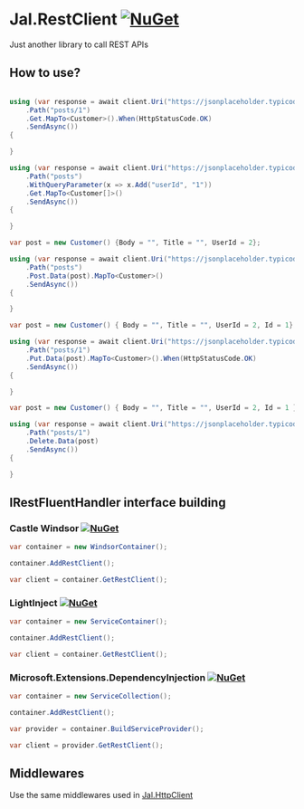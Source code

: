 # Jal.RestClient [![NuGet](https://img.shields.io/nuget/v/Jal.RestClient.svg)](https://www.nuget.org/packages/Jal.RestClient)
Just another library to call REST APIs
## How to use?

```csharp

using (var response = await client.Uri("https://jsonplaceholder.typicode.com")
	.Path("posts/1")
	.Get.MapTo<Customer>().When(HttpStatusCode.OK)
	.SendAsync())
{

}

using (var response = await client.Uri("https://jsonplaceholder.typicode.com")
	.Path("posts")
	.WithQueryParameter(x => x.Add("userId", "1"))
	.Get.MapTo<Customer[]>()
	.SendAsync())
{ 

}

var post = new Customer() {Body = "", Title = "", UserId = 2};

using (var response = await client.Uri("https://jsonplaceholder.typicode.com")
	.Path("posts")
	.Post.Data(post).MapTo<Customer>()
	.SendAsync())
{

}

var post = new Customer() { Body = "", Title = "", UserId = 2, Id = 1};

using (var response = await client.Uri("https://jsonplaceholder.typicode.com")
	.Path("posts/1")
	.Put.Data(post).MapTo<Customer>().When(HttpStatusCode.OK)
	.SendAsync())
{

}

var post = new Customer() { Body = "", Title = "", UserId = 2, Id = 1 };

using (var response = await client.Uri("https://jsonplaceholder.typicode.com")
	.Path("posts/1")
	.Delete.Data(post)
	.SendAsync())
{

}
```
## IRestFluentHandler interface building
### Castle Windsor [![NuGet](https://img.shields.io/nuget/v/Jal.RestClient.Installer.svg)](https://www.nuget.org/packages/Jal.RestClient.Installer)
```csharp
var container = new WindsorContainer();

container.AddRestClient();

var client = container.GetRestClient();
```
### LightInject [![NuGet](https://img.shields.io/nuget/v/Jal.RestClient.LightInject.Installer.svg)](https://www.nuget.org/packages/Jal.RestClient.LightInject.Installer)
```csharp
var container = new ServiceContainer();

container.AddRestClient();

var client = container.GetRestClient();
```
### Microsoft.Extensions.DependencyInjection [![NuGet](https://img.shields.io/nuget/v/Jal.RestClient.Microsoft.Extensions.DependencyInjection.Installer.svg)](https://www.nuget.org/packages/Jal.RestClient.Microsoft.Extensions.DependencyInjection.Installer)
```csharp
var container = new ServiceCollection();

container.AddRestClient();

var provider = container.BuildServiceProvider();

var client = provider.GetRestClient();
```
## Middlewares

Use the same middlewares used in [Jal.HttpClient](https://github.com/raulnq/Jal.HttpClient)
